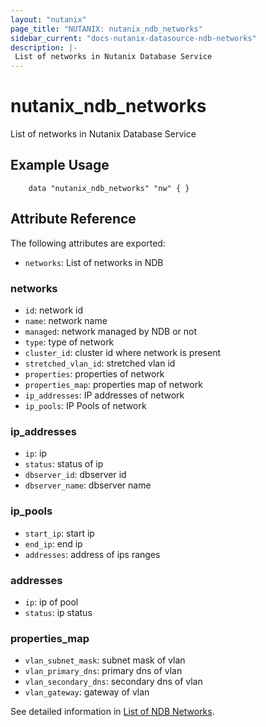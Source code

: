 ```yaml
---
layout: "nutanix"
page_title: "NUTANIX: nutanix_ndb_networks"
sidebar_current: "docs-nutanix-datasource-ndb-networks"
description: |-
 List of networks in Nutanix Database Service
---
```


# nutanix_ndb_networks

 List of networks in Nutanix Database Service

## Example Usage

```hcl
    data "nutanix_ndb_networks" "nw" { }
```

## Attribute Reference
The following attributes are exported:

* `networks`: List of networks in NDB

### networks

* `id`: network id
* `name`: network name
* `managed`: network managed by NDB or not
* `type`: type of network
* `cluster_id`: cluster id where network is present
* `stretched_vlan_id`: stretched vlan id
* `properties`: properties of network
* `properties_map`: properties map of network
* `ip_addresses`: IP addresses of network
* `ip_pools`: IP Pools of network

### ip_addresses
* `ip`: ip
* `status`: status of ip
* `dbserver_id`: dbserver id
* `dbserver_name`: dbserver name

### ip_pools
* `start_ip`: start ip 
* `end_ip`: end ip
* `addresses`: address of ips ranges

### addresses
* `ip`: ip of pool
* `status`: ip status

### properties_map
* `vlan_subnet_mask`: subnet mask of vlan
* `vlan_primary_dns`: primary dns of vlan
* `vlan_secondary_dns`: secondary dns of vlan
* `vlan_gateway`: gateway of vlan


See detailed information in [List of NDB Networks](https://www.nutanix.dev/api_references/ndb/#/283556b78730b-get-vlans).